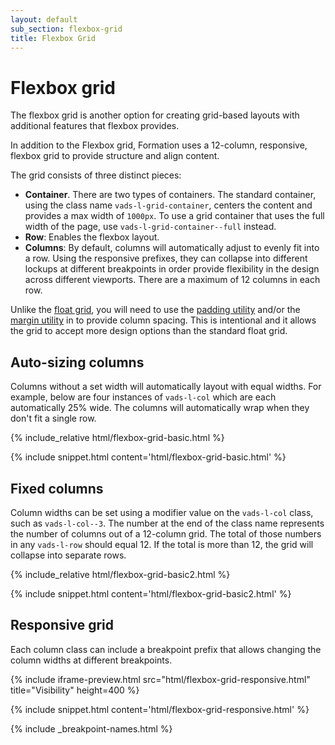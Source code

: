 ```yaml
---
layout: default
sub_section: flexbox-grid
title: Flexbox Grid
---
```


# Flexbox grid

<div class="va-introtext" markdown="1">
The flexbox grid is another option for creating grid-based layouts with additional features that flexbox provides.
</div>

In addition to the Flexbox grid, Formation uses a 12-column, responsive, flexbox grid to provide structure and align content.

The grid consists of three distinct pieces:

- **Container**. There are two types of containers. The standard container, using the class name `vads-l-grid-container`, centers the content and provides a max width of `1000px`. To use a grid container that uses the full width of the page, use `vads-l-grid-container--full` instead.
- **Row**: Enables the flexbox layout.
- **Columns**: By default, columns will automatically adjust to evenly fit into a row. Using the responsive prefixes, they can collapse into different lockups at different breakpoints in order provide flexibility in the design across different viewports. There are a maximum of 12 columns in each row.

Unlike the [float grid](grid.html), you will need to use the [padding utility](../utilities/padding.html) and/or the [margin utility](../utilities/margins.html) in to provide column spacing. This is intentional and it allows the grid to accept more design options than the standard float grid.

## Auto-sizing columns

Columns without a set width will automatically layout with equal widths. For example, below are four instances of `vads-l-col` which are each automatically 25% wide. The columns will automatically wrap when they don't fit a single row.

<div class="site-c-showcase">
{% include_relative html/flexbox-grid-basic.html %}
</div>

{% include snippet.html content='html/flexbox-grid-basic.html' %}

## Fixed columns

Column widths can be set using a modifier value on the `vads-l-col` class, such as `vads-l-col--3`. The number at the end of the class name represents the number of columns out of a 12-column grid. The total of those numbers in any `vads-l-row` should equal 12. If the total is more than 12, the grid will collapse into separate rows.

<div class="site-c-showcase">
{% include_relative html/flexbox-grid-basic2.html %}
</div>

{% include snippet.html content='html/flexbox-grid-basic2.html' %}

## Responsive grid

Each column class can include a breakpoint prefix that allows changing the column widths at different breakpoints.

{% include iframe-preview.html src="html/flexbox-grid-responsive.html" title="Visibility" height=400 %}

{% include snippet.html content='html/flexbox-grid-responsive.html' %}

{% include _breakpoint-names.html %}